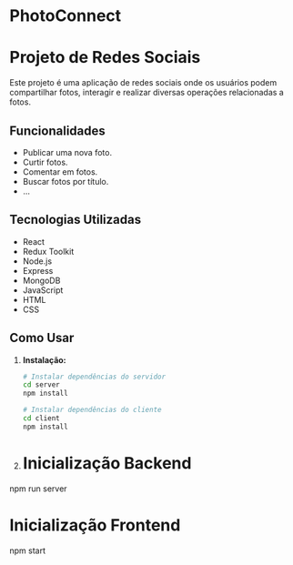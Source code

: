 # PhotoConnect

# Projeto de Redes Sociais

Este projeto é uma aplicação de redes sociais onde os usuários podem compartilhar fotos, interagir e realizar diversas operações relacionadas a fotos.

## Funcionalidades

- Publicar uma nova foto.
- Curtir fotos.
- Comentar em fotos.
- Buscar fotos por título.
- ...

## Tecnologias Utilizadas

- React
- Redux Toolkit
- Node.js
- Express
- MongoDB
- JavaScript
- HTML
- CSS

## Como Usar

1. **Instalação:**
   ```bash
   # Instalar dependências do servidor
   cd server
   npm install
   
   # Instalar dependências do cliente
   cd client
   npm install
   
 2. # Inicialização Backend
   npm run server
   
   # Inicialização Frontend
   npm start
